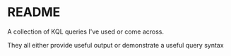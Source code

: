# README

A collection of KQL queries I've used or come across.  

They all either provide useful output or demonstrate a useful query syntax